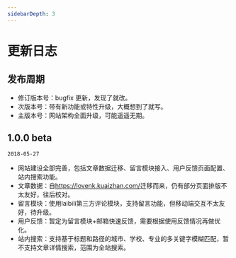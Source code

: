 ```yaml
---
sidebarDepth: 3
---
```


# 更新日志

## 发布周期

- 修订版本号：bugfix 更新，发现了就改。
- 次版本号：带有新功能或特性升级，大概想到了就写。
- 主版本号：网站架构全面升级，可能遥遥无期。  

## 1.0.0 beta

`2018-05-27`

- 网站建设全部完善，包括文章数据迁移、留言模块接入、用户反馈页面配置、站内搜索功能。
- 文章数据：自<https://lovenk.kuaizhan.com/>迁移而来，仍有部分页面排版不太友好，往后校对。
- 留言模块：使用laibili第三方评论模块，支持留言功能，但移动端交互不太友好，待升级。
- 用户反馈：暂定为留言模块+邮箱快速反馈，需要根据使用反馈情况再做优化。
- 站内搜索：支持基于标题和路径的城市、学校、专业的多关键字模糊匹配，暂不支持文章详情搜索，范围为全站搜索。

